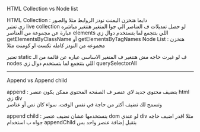 HTML Collection vs Node list


HTML Collection : دايما هتخزن اليمنت نودز الروابط مثلا والصور  
زي 
تعتبر live collection لو حصل تعديلات ف العناصر الي جوا المتغير هتتغير مباشره
عبارة عن مجموعة من العناصر elements اللي بتتجمع لما بتستخدم دوال زي getElementsByClassName أو getElementsByTagNames
Node List : هتخزن مجموعه من النودز كامله تكست او كومنت مثلا

تعتبر static ف لو غيرت حاجه مش هتتغير ف المتغير الاساسي
عباره  عن قائمة من الـ nodes اللي بتتجمع لما بتستخدم دوال زي querySelectorAll


---------------------------------------------------------------------------------------------------------------------------------------------------------------------------------------------------------------------------------------------------------------------------------
Append vs Append child 


append :    بتضيف محتوي جديد  لاي عنصر ف الصفحه المحتوي ممكن يكون عنصر html زي div  
وتسمح لك تضيف أكتر من حاجة في نفس الوقت، سواء كان نص أو عناصر


append child : بنستخدمها عشان نضيف عنصر dom  لو عندي div مثلا اقدر اضيف حاجه جواه  ب استخدام appendChild
 بتقبل إضافة عنصر واحد بس
